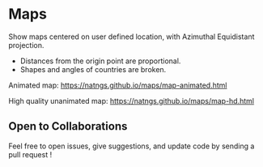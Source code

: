 
# Maps

Show maps centered on user defined location, with Azimuthal Equidistant projection.

- Distances from the origin point are proportional.
- Shapes and angles of countries are broken.

Animated map: https://natngs.github.io/maps/map-animated.html

High quality unanimated map: https://natngs.github.io/maps/map-hd.html

## Open to Collaborations

Feel free to open issues, give suggestions, and update code by sending a pull request !
